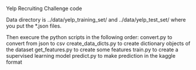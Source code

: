 Yelp Recruiting Challenge code

Data directory is ../data/yelp_training_set/ and ../data/yelp_test_set/ where you put the *.json files.


Then execure the python scripts in the following order:
convert.py to convert from json to csv
create_data_dicts.py to create dictionary objects of the dataset
get_features.py to create some features
train.py to create a supervised learning model
predict.py to make prediction in the kaggle format

